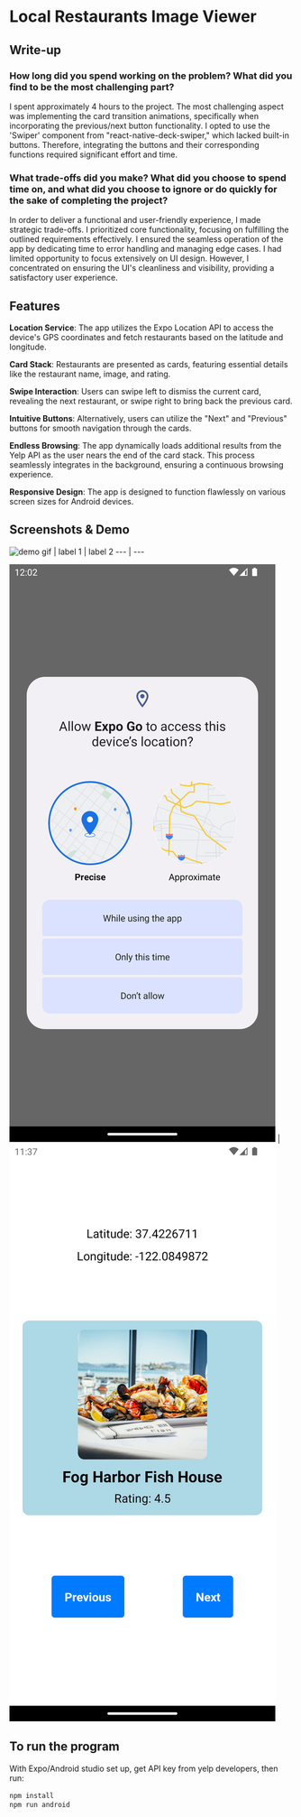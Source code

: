 # Local Restaurants Image Viewer

## Write-up
### How long did you spend working on the problem? What did you find to be the most challenging part?
I spent approximately 4 hours to the project. The most challenging aspect was implementing the card transition animations, specifically when incorporating the previous/next button functionality. I opted to use the 'Swiper' component from "react-native-deck-swiper," which lacked built-in buttons. Therefore, integrating the buttons and their corresponding functions required significant effort and time.

### What trade-offs did you make? What did you choose to spend time on, and what did you choose to ignore or do quickly for the sake of completing the project?
In order to deliver a functional and user-friendly experience, I made strategic trade-offs. I prioritized core functionality, focusing on fulfilling the outlined requirements effectively. I ensured the seamless operation of the app by dedicating time to error handling and managing edge cases. I had limited opportunity to focus extensively on UI design. However, I concentrated on ensuring the UI's cleanliness and visibility, providing a satisfactory user experience.



## Features

**Location Service**: The app utilizes the Expo Location API to access the device's GPS coordinates and fetch restaurants based on the latitude and longitude.

**Card Stack**: Restaurants are presented as cards, featuring essential details like the restaurant name, image, and rating.

**Swipe Interaction**: Users can swipe left to dismiss the current card, revealing the next restaurant, or swipe right to bring back the previous card.

**Intuitive Buttons**: Alternatively, users can utilize the "Next" and "Previous" buttons for smooth navigation through the cards.

**Endless Browsing**: The app dynamically loads additional results from the Yelp API as the user nears the end of the card stack. This process seamlessly integrates in the background, ensuring a continuous browsing experience.

**Responsive Design**: The app is designed to function flawlessly on various screen sizes for Android devices.

## Screenshots & Demo

![demo gif](https://github.com/0xJungleMonkey/local_restaurants_image_viewer/blob/5fb44dbd5c0cd54fbdb012d718076c69c11452a7/screenshot/02mainpage.gif  "demo") | 
label 1 | label 2
--- | ---

![get device location page](https://github.com/0xJungleMonkey/local_restaurants_image_viewer/blob/5fb44dbd5c0cd54fbdb012d718076c69c11452a7/screenshot/getdevicelocation.png "get device location page") |![mainpage](https://github.com/0xJungleMonkey/local_restaurants_image_viewer/blob/5fb44dbd5c0cd54fbdb012d718076c69c11452a7/screenshot/mainpage.png "mainpage")


## To run the program
With Expo/Android studio set up, get API key from yelp developers, then run:
```
npm install
npm run android
```
